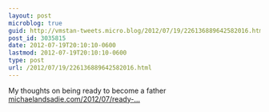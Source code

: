 ```yaml
---
layout: post
microblog: true
guid: http://vmstan-tweets.micro.blog/2012/07/19/226136889642582016.html
post_id: 3035815
date: 2012-07-19T20:10:10-0600
lastmod: 2012-07-19T20:10:10-0600
type: post
url: /2012/07/19/226136889642582016.html
---
```

My thoughts on being ready to become a father <a href="http://michaelandsadie.com/2012/07/ready-set-go/">michaelandsadie.com/2012/07/ready-…</a>
